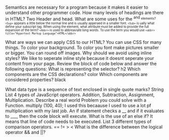 Semantics are necessary for a program because it makes it easier to understand other programmer
code. How many levels of headings are there in HTML? Two Header and head. What are some uses for the <sup> and <sub> elements? `<Sup>` appears a little below the normal line and is usually 
apperaed in a smaller font. `<Sub>` is ually what define your subscript tag.  When using the <abbr> element, what attribute must be added to provide the full expansion of the term? `<Abbr>` is used to abbreaviate long words. To use the term you 
would use `<abbr> title="Hypertext Markup Language">HTML</abbr>` 

What are ways we can apply CSS to our HTML? You can use CSS for many things. To color your background. To color you font 
make pictures smaller or bigger. You can round off images. 
Why should we avoid using inline styles? We liike to seperate inline style because it doesnt seperate your content from your page. 
Review the block of code below and answer the following questions:
What is representing the selector? h2 
Which components are the CSS declarations? color
Which components are considered properties? black 

What data type is a sequence of text enclosed in single quote marks? String 
List 4 types of JavaScript operators. Addition, Subtraction, Assignment, Multiplication. 
Describe a real world Problem you could solve with a Function.
multiply (100, 40); I used this becaause I used to use a lot pf multiplication with my last job. 
An if statement checks a __ and if it evaluates to ___, then the code block will execute.
What is the use of an else if? It means that line of code needs to be executed. 
List 3 different types of comparison operators.
 == != > <
What is the difference between the logical operator && and ||?

